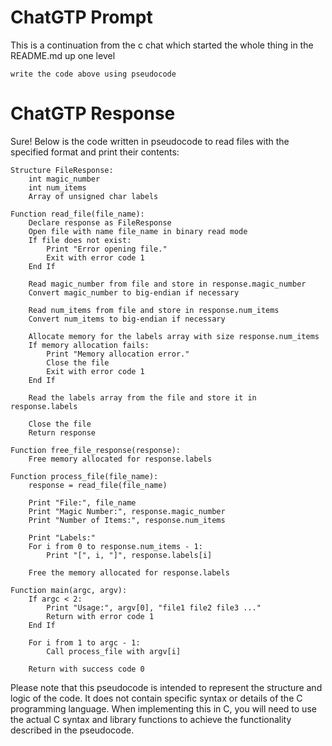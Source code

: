 # ChatGTP Prompt

This is a continuation from the c chat which started the whole thing in the README.md up one level

```
write the code above using pseudocode
```

# ChatGTP Response

Sure! Below is the code written in pseudocode to read files with the specified format and print their contents:

```plaintext
Structure FileResponse:
    int magic_number
    int num_items
    Array of unsigned char labels

Function read_file(file_name):
    Declare response as FileResponse
    Open file with name file_name in binary read mode
    If file does not exist:
        Print "Error opening file."
        Exit with error code 1
    End If

    Read magic_number from file and store in response.magic_number
    Convert magic_number to big-endian if necessary

    Read num_items from file and store in response.num_items
    Convert num_items to big-endian if necessary

    Allocate memory for the labels array with size response.num_items
    If memory allocation fails:
        Print "Memory allocation error."
        Close the file
        Exit with error code 1
    End If

    Read the labels array from the file and store it in response.labels

    Close the file
    Return response

Function free_file_response(response):
    Free memory allocated for response.labels

Function process_file(file_name):
    response = read_file(file_name)

    Print "File:", file_name
    Print "Magic Number:", response.magic_number
    Print "Number of Items:", response.num_items

    Print "Labels:"
    For i from 0 to response.num_items - 1:
        Print "[", i, "]", response.labels[i]

    Free the memory allocated for response.labels

Function main(argc, argv):
    If argc < 2:
        Print "Usage:", argv[0], "file1 file2 file3 ..."
        Return with error code 1
    End If

    For i from 1 to argc - 1:
        Call process_file with argv[i]

    Return with success code 0
```

Please note that this pseudocode is intended to represent the structure and logic of the code. It does not contain specific syntax or details of the C programming language. When implementing this in C, you will need to use the actual C syntax and library functions to achieve the functionality described in the pseudocode.


